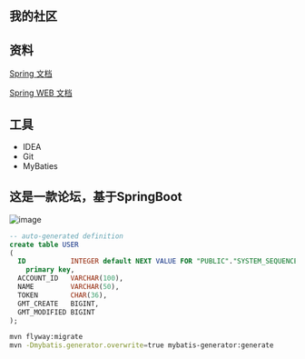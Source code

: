 ## 我的社区

## 资料
[Spring 文档](https://spring.io/guides)

[Spring WEB 文档](https://spring.io/guides/gs/serving-web-content/)

## 工具

- IDEA
- Git
- MyBaties


## 这是一款论坛，基于SpringBoot
![image](https://github.com/1061302569/community/tree/main/src/main/resources/static/img/project.png)
``` sql
-- auto-generated definition
create table USER
(
  ID           INTEGER default NEXT VALUE FOR "PUBLIC"."SYSTEM_SEQUENCE_D10380C6_75D8_4B27_A6B1_97B4A8F7A441"
    primary key,
  ACCOUNT_ID   VARCHAR(100),
  NAME         VARCHAR(50),
  TOKEN        CHAR(36),
  GMT_CREATE   BIGINT,
  GMT_MODIFIED BIGINT
);


```


```bash
mvn flyway:migrate
mvn -Dmybatis.generator.overwrite=true mybatis-generator:generate
```